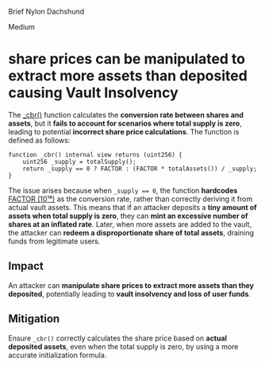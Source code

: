 Brief Nylon Dachshund

Medium

# share prices can be manipulated to extract more assets than deposited causing Vault Insolvency

The [_cbr()](https://github.com/sherlock-audit/2025-01-peapods-finance/blob/d28eb19f4b39d3db7997477460f9f9c76839cb0c/contracts/contracts/AutoCompoundingPodLp.sol#L204-L207) function calculates the **conversion rate between shares and assets**, but it **fails to account for scenarios where total supply is zero**, leading to potential **incorrect share price calculations**. The function is defined as follows:  

```solidity
function _cbr() internal view returns (uint256) {
    uint256 _supply = totalSupply();
    return _supply == 0 ? FACTOR : (FACTOR * totalAssets()) / _supply;
}
```
The issue arises because when `_supply == 0`, the function **hardcodes** [FACTOR (10¹⁸)](https://github.com/sherlock-audit/2025-01-peapods-finance/blob/d28eb19f4b39d3db7997477460f9f9c76839cb0c/contracts/contracts/AutoCompoundingPodLp.sol#L52) as the conversion rate, rather than correctly deriving it from actual vault assets. This means that if an attacker deposits a **tiny amount of assets when total supply is zero**, they can **mint an excessive number of shares at an inflated rate**. Later, when more assets are added to the vault, the attacker can **redeem a disproportionate share of total assets**, draining funds from legitimate users.  

## Impact
An attacker can **manipulate share prices to extract more assets than they deposited**, potentially leading to **vault insolvency and loss of user funds**.  

## Mitigation
Ensure `_cbr()` correctly calculates the share price based on **actual deposited assets**, even when the total supply is zero, by using a more accurate initialization formula.  